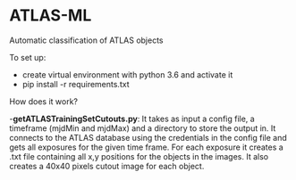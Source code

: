 # ATLAS-ML
Automatic classification of ATLAS objects

To set up:

- create virtual environment with python 3.6 and activate it
- pip install -r requirements.txt

How does it work?

-**getATLASTrainingSetCutouts.py**: It takes as input a config file, a timeframe (mjdMin and mjdMax) and a directory to store the output in. It connects to the ATLAS database using the credentials in the config file and gets all exposures for the given time frame. For each exposure it creates a .txt file containing all x,y positions for the objects in the images. It also creates a 40x40 pixels cutout image for each object.



